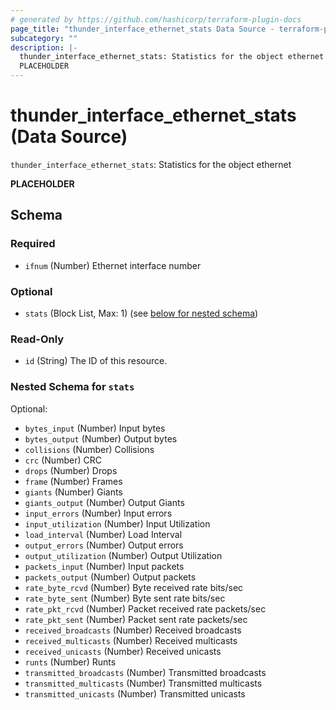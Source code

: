 ```yaml
---
# generated by https://github.com/hashicorp/terraform-plugin-docs
page_title: "thunder_interface_ethernet_stats Data Source - terraform-provider-thunder"
subcategory: ""
description: |-
  thunder_interface_ethernet_stats: Statistics for the object ethernet
  PLACEHOLDER
---
```


# thunder_interface_ethernet_stats (Data Source)

`thunder_interface_ethernet_stats`: Statistics for the object ethernet

__PLACEHOLDER__



<!-- schema generated by tfplugindocs -->
## Schema

### Required

- `ifnum` (Number) Ethernet interface number

### Optional

- `stats` (Block List, Max: 1) (see [below for nested schema](#nestedblock--stats))

### Read-Only

- `id` (String) The ID of this resource.

<a id="nestedblock--stats"></a>
### Nested Schema for `stats`

Optional:

- `bytes_input` (Number) Input bytes
- `bytes_output` (Number) Output bytes
- `collisions` (Number) Collisions
- `crc` (Number) CRC
- `drops` (Number) Drops
- `frame` (Number) Frames
- `giants` (Number) Giants
- `giants_output` (Number) Output Giants
- `input_errors` (Number) Input errors
- `input_utilization` (Number) Input Utilization
- `load_interval` (Number) Load Interval
- `output_errors` (Number) Output errors
- `output_utilization` (Number) Output Utilization
- `packets_input` (Number) Input packets
- `packets_output` (Number) Output packets
- `rate_byte_rcvd` (Number) Byte received rate bits/sec
- `rate_byte_sent` (Number) Byte sent rate bits/sec
- `rate_pkt_rcvd` (Number) Packet received rate packets/sec
- `rate_pkt_sent` (Number) Packet sent rate packets/sec
- `received_broadcasts` (Number) Received broadcasts
- `received_multicasts` (Number) Received multicasts
- `received_unicasts` (Number) Received unicasts
- `runts` (Number) Runts
- `transmitted_broadcasts` (Number) Transmitted broadcasts
- `transmitted_multicasts` (Number) Transmitted multicasts
- `transmitted_unicasts` (Number) Transmitted unicasts


